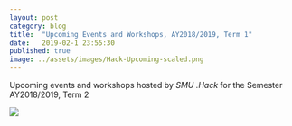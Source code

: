 ```yaml
---
layout: post
category: blog
title:  "Upcoming Events and Workshops, AY2018/2019, Term 1"
date:   2019-02-1 23:55:30
published: true
image: ../assets/images/Hack-Upcoming-scaled.png
---
```


Upcoming events and workshops hosted by *SMU .Hack* for the Semester AY2018/2019, Term 2

<img src="{{ site.baseurl }}/assets/images/Hack-Upcoming-scaled.png">

